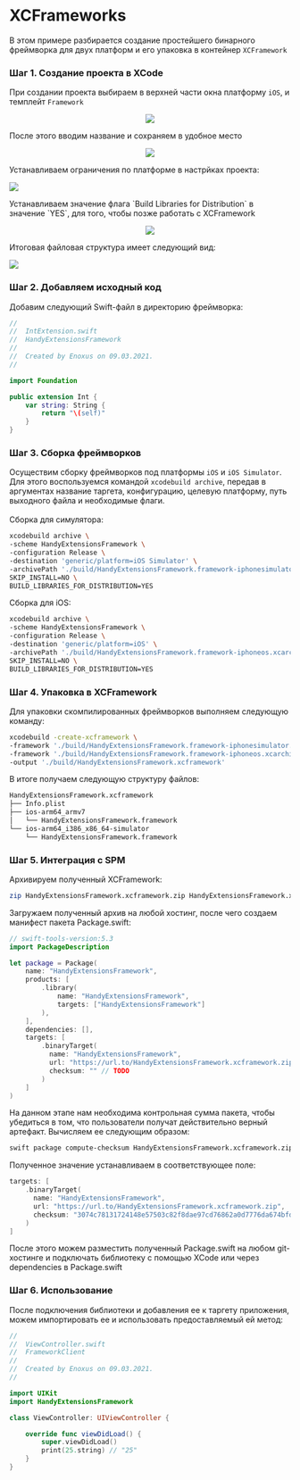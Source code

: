 # XCFrameworks
В этом примере разбирается создание простейшего бинарного фреймворка для двух платформ и его упаковка в контейнер `XCFramework`

### Шаг 1. Создание проекта в XCode
При создании проекта выбираем в верхней части окна платформу `iOS`, и темплейт `Framework`
<p align="center">
  <img src=".github/project-template.png"/>
</p>
После этого вводим название и сохраняем в удобное место
<p align="center">
  <img src=".github/project-name.png"/>
</p>
Устанавливаем ограничения по платформе в настрйках проекта:
<p align="left">
  <img src=".github/platfrom-requirements.png"/>
</p>
Устанавливаем значение флага `Build Libraries for Distribution` в значение `YES`, для того, чтобы позже работать с XCFramework
<p align="center">
  <img src=".github/build-for-distribution.png"/>
</p>
Итоговая файловая структура имеет следующий вид:
<p align="left">
  <img src=".github/file-structure.png"/>
</p>

### Шаг 2. Добавляем исходный код
Добавим следующий Swift-файл в директорию фреймворка:
```swift
//
//  IntExtension.swift
//  HandyExtensionsFramework
//
//  Created by Enoxus on 09.03.2021.
//

import Foundation

public extension Int {
    var string: String {
        return "\(self)"
    }
}
```
### Шаг 3. Сборка фреймворков
Осуществим сборку фреймворков под платформы `iOS` и `iOS Simulator`. Для этого воспользуемся командой `xcodebuild archive`, передав в аргументах название таргета, конфигурацию,
целевую платформу, путь выходного файла и необходимые флаги. <br> <br>
Сборка для симулятора:
```bash
xcodebuild archive \
-scheme HandyExtensionsFramework \
-configuration Release \
-destination 'generic/platform=iOS Simulator' \
-archivePath './build/HandyExtensionsFramework.framework-iphonesimulator.xcarchive' \
SKIP_INSTALL=NO \
BUILD_LIBRARIES_FOR_DISTRIBUTION=YES
```
Сборка для iOS:
```bash
xcodebuild archive \
-scheme HandyExtensionsFramework \
-configuration Release \
-destination 'generic/platform=iOS' \
-archivePath './build/HandyExtensionsFramework.framework-iphoneos.xcarchive' \
SKIP_INSTALL=NO \
BUILD_LIBRARIES_FOR_DISTRIBUTION=YES
```

### Шаг 4. Упаковка в XCFramework
Для упаковки скомпилированных фреймворков выполняем следующую команду:
```bash
xcodebuild -create-xcframework \
-framework './build/HandyExtensionsFramework.framework-iphonesimulator.xcarchive/Products/Library/Frameworks/HandyExtensionsFramework.framework' \
-framework './build/HandyExtensionsFramework.framework-iphoneos.xcarchive/Products/Library/Frameworks/HandyExtensionsFramework.framework' \
-output './build/HandyExtensionsFramework.xcframework'
```
В итоге получаем следующую структуру файлов:
```bash
HandyExtensionsFramework.xcframework
├── Info.plist
├── ios-arm64_armv7
│   └── HandyExtensionsFramework.framework
└── ios-arm64_i386_x86_64-simulator
    └── HandyExtensionsFramework.framework
```
### Шаг 5. Интеграция с SPM
Архивируем полученный XCFramework:
```bash
zip HandyExtensionsFramework.xcframework.zip HandyExtensionsFramework.xcframework
```
Загружаем полученный архив на любой хостинг, после чего создаем манифест пакета Package.swift:
```swift
// swift-tools-version:5.3
import PackageDescription

let package = Package(
    name: "HandyExtensionsFramework",
    products: [
        .library(
            name: "HandyExtensionsFramework",
            targets: ["HandyExtensionsFramework"]
        ),
    ],
    dependencies: [],
    targets: [
        .binaryTarget(
          name: "HandyExtensionsFramework",
          url: "https://url.to/HandyExtensionsFramework.xcframework.zip",
          checksum: "" // TODO
        )
    ]
)
```
На данном этапе нам необходима контрольная сумма пакета, чтобы убедиться в том, что пользователи получат действительно верный артефакт. Вычисляем ее следующим образом:
```bash
swift package compute-checksum HandyExtensionsFramework.xcframework.zip
```
Полученное значение устанавливаем в соответствующее поле:
```swift
targets: [
    .binaryTarget(
      name: "HandyExtensionsFramework",
      url: "https://url.to/HandyExtensionsFramework.xcframework.zip",
      checksum: "3074c78131724148e57503c82f8dae97cd76862a0d7776da674bfd1c7705f80c"
    )
]
```
После этого можем разместить полученный Package.swift на любом git-хостинге и подключать библиотеку с помощью XCode или через dependencies в Package.swift
### Шаг 6. Использование
После подключения библиотеки и добавления ее к таргету приложения, можем импортировать ее и использовать предоставляемый ей метод:
```swift
//
//  ViewController.swift
//  FrameworkClient
//
//  Created by Enoxus on 09.03.2021.
//

import UIKit
import HandyExtensionsFramework

class ViewController: UIViewController {

    override func viewDidLoad() {
        super.viewDidLoad()
        print(25.string) // "25"
    }
}
```

